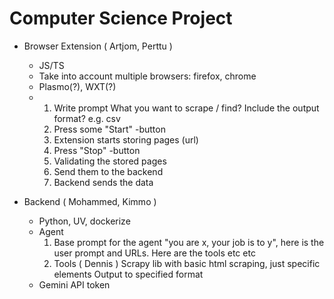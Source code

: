 # Computer Science Project

- Browser Extension ( Artjom, Perttu )
  - JS/TS
  - Take into account multiple browsers: firefox, chrome
  - Plasmo(?), WXT(?)
  - 1) Write prompt
       What you want to scrape / find?
       Include the output format? e.g. csv
    2) Press some "Start" -button
    3) Extension starts storing pages (url)
    4) Press "Stop" -button
    5) Validating the stored pages
    6) Send them to the backend
    7) Backend sends the data

- Backend ( Mohammed, Kimmo )
  - Python, UV, dockerize
  - Agent
    1) Base prompt for the agent "you are x, your job is to y", here is the user prompt and URLs. Here are the tools etc etc
    2) Tools ( Dennis )
       Scrapy lib with basic html scraping, just specific elements
       Output to specified format
  - Gemini API token
